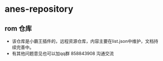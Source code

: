 # anes-repository

## rom 仓库

* 该仓库是小霸王插件的，远程资源仓库，内容主要在list.json中维护，文档持续完善中。
* 有其他问题意见也可以加qq群 858843908 沟通交流
